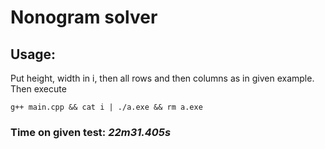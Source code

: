 # Nonogram solver

## Usage:

Put height, width in i, then all rows and then columns as in given example.
Then execute
~~~~~~
g++ main.cpp && cat i | ./a.exe && rm a.exe
~~~~~~

### Time on given test: *22m31.405s*
